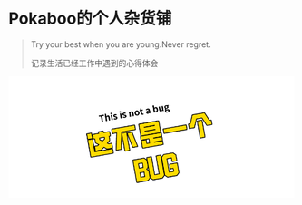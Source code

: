 # Pokaboo的个人杂货铺

> Try your best when you are young.Never regret. 
>
> 记录生活已经工作中遇到的心得体会

![](https://github.com/Pokaboo/mybolg/blob/master/docs/icon/bug.png)
